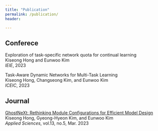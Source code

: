 ```yaml
---
title: "Publication"
permalink: /publication/
header:

---
```


## Conferece
Exploration of task-specific network quota for continual learning<br>
Kiseong Hong and Eunwoo Kim<br>
*IEIE*, 2023

Task-Aware Dynamic Networks for Multi-Task Learning<br>
Kiseong Hong, Changseong Kim, and Eunwoo Kim<br>
*ICEIC*, 2023


## Journal
[GhostNeXt: Rethinking Module Configurations for Efficient Model Design](https://www.mdpi.com/2076-3417/13/5/3301)<br>
Kiseong Hong, Gyeong-Hyeon Kim, and Eunwoo Kim<br>
*Applied Sciences*, vol.13, no.5, Mar. 2023


